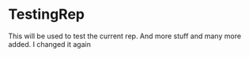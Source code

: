 # TestingRep

This will be used to test the current rep. And more stuff and many more added.
I changed it again